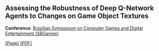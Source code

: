 ## Assessing the Robustness of Deep Q-Network Agents to Changes on Game Object Textures

**Conference**: [Brazilian Symposium on Computer Games and Digital Entertainment (SBGames)](https://www.sbgames.org/sbgames2021/)

[[Page]](https://paulobruno.github.io/publication/SBGames-assessing/) [[PDF]](https://www.sbgames.org/proceedings2021/ComputacaoFull/217993.pdf)

